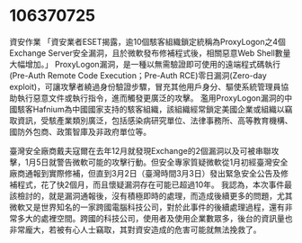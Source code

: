 # 106370725
資安作業
「資安業者ESET揭露，逾10個駭客組織鎖定統稱為ProxyLogon之4個Exchange Server安全漏洞，且於微軟發布修補程式後，相關惡意Web Shell數量大幅增加。」
ProxyLogon漏洞，是一種以無需驗證即可使用的遠端程式碼執行 (Pre-Auth Remote Code Execution；Pre-Auth RCE)零日漏洞(Zero-day exploit)，可讓攻擊者繞過身份驗證步驟，冒充其他用戶身分、驅使系統管理員協助執行惡意文件或執行指令，進而觸發更廣泛的攻擊。
濫用ProxyLogon漏洞的中國駭客Hafnium為中國國家支持的駭客組織，該組織經常鎖定美國企業或組織以竊取資訊，受駭產業類別廣泛，包括感染病研究單位、法律事務所、高等教育機構、國防外包商、政策智庫及非政府單位等。

臺灣安全廠商戴夫寇爾在去年12月就發現Exchange的2個漏洞以及可被串聯攻擊，1月5日就警告微軟可能的攻擊行動。但安全專家質疑微軟從1月初經臺灣安全廠商通報到實際修補，但直到3月2日（臺灣時間3月3日）發出緊急安全公告及修補程式，花了快2個月，而且懷疑漏洞存在可能已超過10年。
我認為，本次事件最該檢討的，就是漏洞通報後，沒有積極即時的處理，而造成後續更多的問題，尤其微軟又是世界知名的一家跨國電腦科技公司，對於此事件的後續處理過程，還有非常多大的處裡空間。跨國的科技公司，使用者及使用企業數眾多，後台的資訊量也非常龐大，若被有心人士竊取，其對資安造成的危害可能就無法挽救了。
 
